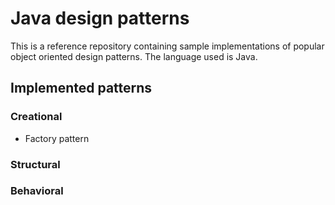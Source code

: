 # Java design patterns

This is a reference repository containing sample implementations of
popular object oriented design patterns. The language used is Java.

## Implemented patterns

### Creational
- Factory pattern

### Structural


### Behavioral